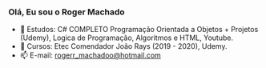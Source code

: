 ### Olá, Eu sou o Roger Machado

- 📗 Estudos: C# COMPLETO Programação Orientada a Objetos + Projetos (Udemy), Logica de Programação, Algoritmos e HTML, Youtube.
- 📘 Cursos: Etec Comendador João Rays (2019 - 2020), Udemy.   
- 📫 E-mail: rogerr_machadoo@hotmail.com
     
